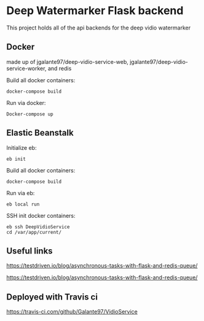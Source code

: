 # Deep Watermarker Flask backend

This project holds all of the api backends for the deep vidio watermarker

## Docker

made up of jgalante97/deep-vidio-service-web, jgalante97/deep-vidio-service-worker, and redis

Build all docker containers:
```
docker-compose build
```

Run via docker:
```
Docker-compose up
```

## Elastic Beanstalk

Initialize eb:
```
eb init
```

Build all docker containers:
```
docker-compose build
```

Run via eb:
```
eb local run
```

SSH init docker containers:
```
eb ssh DeepVidioService
cd /var/app/current/
```

## Useful links
https://testdriven.io/blog/asynchronous-tasks-with-flask-and-redis-queue/

https://testdriven.io/blog/asynchronous-tasks-with-flask-and-redis-queue/ 

## Deployed with Travis ci

https://travis-ci.com/github/Galante97/VidioService